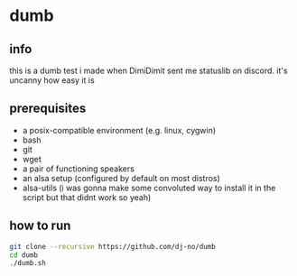 # dumb
## info
this is a dumb test i made when DimiDimit sent me statuslib on discord. it's uncanny how easy it is
## prerequisites
* a posix-compatible environment (e.g. linux, cygwin)
* bash
* git
* wget
* a pair of functioning speakers
* an alsa setup (configured by default on most distros)
* alsa-utils (i was gonna make some convoluted way to install it in the script but that didnt work so yeah)
## how to run
```bash
git clone --recursive https://github.com/dj-no/dumb
cd dumb
./dumb.sh
```
